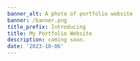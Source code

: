 ```yaml
---
banner_alt: A photo of portfolio website
banner: /banner.png
title_prefix: Introducing
title: My Portfolio Website
description: coming soon.
date: '2023-10-06'
---
```

